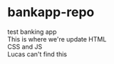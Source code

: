 # bankapp-repo
test banking app  
This is where we're update HTML  
CSS and JS  
Lucas can't find this     

